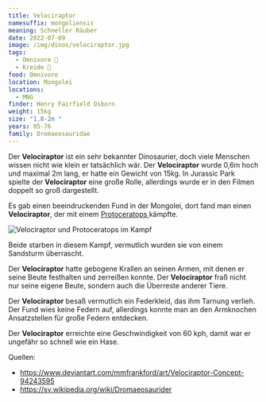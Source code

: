 ```yaml
---
title: Velociraptor
namesuffix: mongoliensis
meaning: Schneller Räuber
date: 2022-07-09
image: /img/dinos/velociraptor.jpg
tags:
  - Omnivore 🍴
  - Kreide 🦴
food: Omnivore
location: Mongolei
locations:
  - MNG
finder: Henry Fairfield Osborn
weight: 15kg
size: "1,8-2m "
years: 85-76
family: Dromaeosauridae
---
```

Der **Velociraptor** ist ein sehr bekannter Dinosaurier, doch viele Menschen wissen nicht wie klein er tatsächlich wär. Der **Velociraptor** wurde 0,6m hoch und maximal 2m lang, er hatte ein Gewicht von 15kg. In Jurassic Park spielte der **Velociraptor** eine große Rolle, allerdings wurde er in den Filmen doppelt so groß dargestellt.

Es gab einen beeindruckenden Fund in der Mongolei, dort fand man einen **Velociraptor**, der mit einem [Protoceratops ](/dinos/protoceratops/)kämpfte.  

![Velociraptor und Protoceratops im Kampf](/img/dinos/velociraptor-protoceratops-kampf.jpg)

Beide starben in diesem Kampf, vermutlich wurden sie von einem Sandsturm überrascht.

Der **Velociraptor** hatte gebogene Krallen an seinen Armen, mit denen er seine Beute festhalten und zerreißen konnte. Der **Velociraptor** fraß nicht nur seine eigene Beute, sondern auch die Überreste anderer Tiere.

Der **Velociraptor** besaß vermutlich ein Federkleid, das ihm Tarnung verlieh. Der Fund wies keine Federn auf, allerdings konnte man an den Armknochen Ansatzstellen für große Federn entdecken.

Der **Velociraptor** erreichte eine Geschwindigkeit von 60 kph, damit war er ungefähr so schnell wie ein Hase.

Quellen:

* <https://www.deviantart.com/mmfrankford/art/Velociraptor-Concept-94243595>
* <https://sv.wikipedia.org/wiki/Dromaeosaurider>